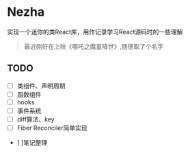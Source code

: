Nezha
====

实现一个迷你的类React库，用作记录学习React源码时的一些理解

>最近刚好在上映《哪吒之魔童降世》,随便取了个名字

## TODO
* [ ] 类组件、声明周期
* [ ] 函数组件
* [ ] hooks
* [ ] 事件系统
* [ ] diff算法、key
* [ ] Fiber Reconciler简单实现
* [ ]笔记整理
